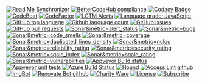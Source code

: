 <!--BadgesSTART-->
<!-- Powered by https://github.com/GregTrevellick/ReadMeSynchronizer -->
[![Read Me Synchronizer](https://img.shields.io/badge/-powered%20by%20ReadMeSynchronizer-brightgreen.svg)](https://github.com/GregTrevellick/ReadMeSynchronizer)
[![BetterCodeHub compliance](https://bettercodehub.com/edge/badge/GregTrevellick/HelloWorldTypescriptWebpack?branch=master)](https://bettercodehub.com/results/GregTrevellick/HelloWorldTypescriptWebpack)
[![Codacy Badge](https://api.codacy.com/project/badge/Grade/b8374c0381374e82828d292bbdbb85ef)](https://www.codacy.com/project/gtrevellick/HelloWorldTypescriptWebpack/dashboard?utm_source=github.com&amp;utm_medium=referral&amp;utm_content=GregTrevellick/HelloWorldTypescriptWebpack&amp;utm_campaign=Badge_Grade_Dashboard)
[![CodeBeat](https://codebeat.co/badges/undefined)](https://codebeat.co/projects/github-com-gregtrevellick-helloworldtypescriptwebpack-master)
[![CodeFactor](https://www.codefactor.io/repository/github/GregTrevellick/HelloWorldTypescriptWebpack/badge)](https://www.codefactor.io/repository/github/GregTrevellick/HelloWorldTypescriptWebpack)
  [![LGTM Alerts](https://img.shields.io/lgtm/alerts/g/GregTrevellick/HelloWorldTypescriptWebpack.svg?logo=lgtm&logoWidth=18)](https://lgtm.com/projects/g/GregTrevellick/HelloWorldTypescriptWebpack/alerts/)
[![Language grade: JavaScript](https://img.shields.io/lgtm/grade/javascript/g/GregTrevellick/HelloWorldTypescriptWebpack.svg?logo=lgtm&logoWidth=18)](https://lgtm.com/projects/g/GregTrevellick/HelloWorldTypescriptWebpack/context:javascript)
[![GitHub top language](https://img.shields.io/github/languages/top/GregTrevellick/HelloWorldTypescriptWebpack.svg)](https://github.com/GregTrevellick/HelloWorldTypescriptWebpack)
[![Github language count](https://img.shields.io/github/languages/count/GregTrevellick/HelloWorldTypescriptWebpack.svg)](https://github.com/GregTrevellick/HelloWorldTypescriptWebpack)
[![GitHub issues](https://img.shields.io/github/issues-raw/GregTrevellick/HelloWorldTypescriptWebpack.svg)](https://github.com/GregTrevellick/HelloWorldTypescriptWebpack/issues)
[![GitHub pull requests](https://img.shields.io/github/issues-pr-raw/GregTrevellick/HelloWorldTypescriptWebpack.svg)](https://github.com/GregTrevellick/HelloWorldTypescriptWebpack/pulls)
[![Sonar&metric=alert_status](https://sonarcloud.io/api/project_badges/measure?project=GregTrevellick_HelloWorldTypescriptWebpack&metric=alert_status)](https://sonarcloud.io/dashboard?id=GregTrevellick_HelloWorldTypescriptWebpack)
[![Sonar&metric=bugs](https://sonarcloud.io/api/project_badges/measure?project=GregTrevellick_HelloWorldTypescriptWebpack&metric=bugs)](https://sonarcloud.io/component_measures?id=GregTrevellick_HelloWorldTypescriptWebpack&metric=bugs)
[![Sonar&metric=code_smells](https://sonarcloud.io/api/project_badges/measure?project=GregTrevellick_HelloWorldTypescriptWebpack&metric=code_smells)](https://sonarcloud.io/component_measures?id=GregTrevellick_HelloWorldTypescriptWebpack&metric=code_smells)
[![Sonar&metric=coverage](https://sonarcloud.io/api/project_badges/measure?project=GregTrevellick_HelloWorldTypescriptWebpack&metric=coverage)](https://sonarcloud.io/component_measures?id=GregTrevellick_HelloWorldTypescriptWebpack&metric=Coverage)
[![Sonar&metric=duplicated_lines_density](https://sonarcloud.io/api/project_badges/measure?project=GregTrevellick_HelloWorldTypescriptWebpack&metric=duplicated_lines_density)](https://sonarcloud.io/component_measures?id=GregTrevellick_HelloWorldTypescriptWebpack&metric=duplicated_lines)
[![Sonar&metric=ncloc](https://sonarcloud.io/api/project_badges/measure?project=GregTrevellick_HelloWorldTypescriptWebpack&metric=ncloc)](https://sonarcloud.io/component_measures?id=GregTrevellick_HelloWorldTypescriptWebpack&metric=ncloc)
[![Sonar&metric=reliability_rating](https://sonarcloud.io/api/project_badges/measure?project=GregTrevellick_HelloWorldTypescriptWebpack&metric=reliability_rating)](https://sonarcloud.io/component_measures?id=GregTrevellick_HelloWorldTypescriptWebpack&metric=reliability_rating)
[![Sonar&metric=security_rating](https://sonarcloud.io/api/project_badges/measure?project=GregTrevellick_HelloWorldTypescriptWebpack&metric=security_rating)](https://sonarcloud.io/component_measures?id=GregTrevellick_HelloWorldTypescriptWebpack&metric=security_rating)
[![Sonar&metric=sqale_index](https://sonarcloud.io/api/project_badges/measure?project=GregTrevellick_HelloWorldTypescriptWebpack&metric=sqale_index)](https://sonarcloud.io/component_measures?id=GregTrevellick_HelloWorldTypescriptWebpack&metric=sqale_index)
[![Sonar&metric=sqale_rating](https://sonarcloud.io/api/project_badges/measure?project=GregTrevellick_HelloWorldTypescriptWebpack&metric=sqale_rating)](https://sonarcloud.io/component_measures?id=GregTrevellick_HelloWorldTypescriptWebpack&metric=sqale_rating)
[![Sonar&metric=vulnerabilities](https://sonarcloud.io/api/project_badges/measure?project=GregTrevellick_HelloWorldTypescriptWebpack&metric=vulnerabilities)](https://sonarcloud.io/component_measures?id=GregTrevellick_HelloWorldTypescriptWebpack&metric=vulnerabilities)
[![Appveyor Build status](https://ci.appveyor.com/api/projects/status/4pjmtgwdmqrpg1pl?svg=true)](https://ci.appveyor.com/project/GregTrevellick/HelloWorldTypescriptWebpack)
[![Appveyor unit tests](https://img.shields.io/appveyor/tests/GregTrevellick/HelloWorldTypescriptWebpack.svg)](https://ci.appveyor.com/project/GregTrevellick/HelloWorldTypescriptWebpack/build/tests)
[![Azure Build Status](https://gregtrevellick.visualstudio.com/HelloWorldTypescriptWebpack/_apis/build/status/HelloWorldTypescriptWebpack)](https://gregtrevellick.visualstudio.com/HelloWorldTypescriptWebpack/_build/latest?definitionId=33)
[![Hound](https://img.shields.io/badge/hound_ci-checked-brightgreen.svg)](https://houndci.com/)
[![Access Lint github](https://img.shields.io/badge/a11y-checked-brightgreen.svg)](https://www.accesslint.com)
[![ImgBot](https://img.shields.io/badge/images-optimized-brightgreen.svg)](https://imgbot.net/)
[![Renovate Bot github](https://img.shields.io/badge/renovatebot-checked-brightgreen.svg)](https://renovatebot.com/)
[![Charity Ware](https://img.shields.io/badge/charity%20ware-thank%20you-brightgreen.svg)](https://github.com/GregTrevellick/MiscellaneousArtefacts/wiki/Charity-Ware)
[![License](https://img.shields.io/github/license/gittools/gitlink.svg)](/LICENSE.txt)
[![Subscribe](https://img.shields.io/badge/subscribe%20to%20receive%20notificatons-grey.svg)](https://github.com/GregTrevellick/HelloWorldTypescriptWebpack/subscription)
 
<!--BadgesEND-->

